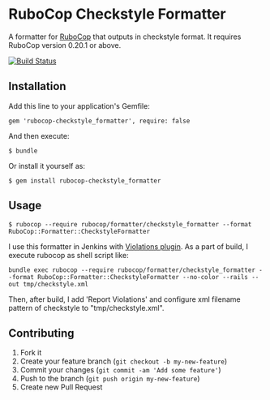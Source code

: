 # RuboCop Checkstyle Formatter

A formatter for [RuboCop](https://github.com/bbatsov/rubocop) that outputs in checkstyle format.
It requires RuboCop version 0.20.1 or above.

[![Build Status](https://travis-ci.org/eitoball/rubocop-checkstyle_formatter.svg?branch=master)](https://travis-ci.org/eitoball/rubocop-checkstyle_formatter)

## Installation

Add this line to your application's Gemfile:

    gem 'rubocop-checkstyle_formatter', require: false

And then execute:

    $ bundle

Or install it yourself as:

    $ gem install rubocop-checkstyle_formatter

## Usage

    $ rubocop --require rubocop/formatter/checkstyle_formatter --format RuboCop::Formatter::CheckstyleFormatter

I use this formatter in Jenkins with [Violations plugin](https://wiki.jenkins-ci.org/display/JENKINS/Violations).
As a part of build, I execute rubocop as shell script like:

    bundle exec rubocop --require rubocop/formatter/checkstyle_formatter --format RuboCop::Formatter::CheckstyleFormatter --no-color --rails --out tmp/checkstyle.xml

Then, after build, I add 'Report Violations' and configure xml filename pattern of checkstyle to "tmp/checkstyle.xml".

## Contributing

1. Fork it
2. Create your feature branch (`git checkout -b my-new-feature`)
3. Commit your changes (`git commit -am 'Add some feature'`)
4. Push to the branch (`git push origin my-new-feature`)
5. Create new Pull Request
